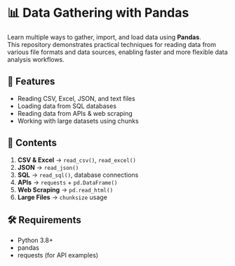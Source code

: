 # 📊 Data Gathering with Pandas

Learn multiple ways to gather, import, and load data using **Pandas**.  
This repository demonstrates practical techniques for reading data from various file formats and data sources, enabling faster and more flexible data analysis workflows.

## 🚀 Features
- Reading CSV, Excel, JSON, and text files  
- Loading data from SQL databases  
- Reading data from APIs & web scraping  
- Working with large datasets using chunks   

## 📂 Contents
1. **CSV & Excel** → `read_csv()`, `read_excel()`  
2. **JSON** → `read_json()`  
3. **SQL** → `read_sql()`, database connections  
4. **APIs** → `requests` + `pd.DataFrame()`  
5. **Web Scraping** → `pd.read_html()`  
6. **Large Files** → `chunksize` usage 

## 🛠️ Requirements
- Python 3.8+  
- pandas  
- requests (for API examples)   
